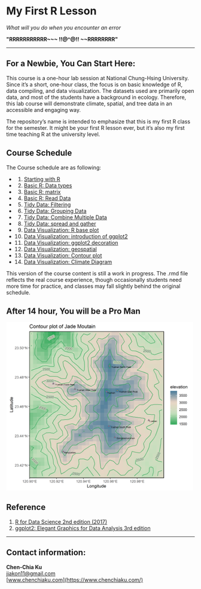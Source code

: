 # My First R Lesson

*What will you do when you encounter an error*  

**"RRRRRRRRRRR~~~ !!@^@!! ~~RRRRRRRR"** 

***
## For a Newbie, You Can Start Here:

This course is a one-hour lab session at National Chung-Hsing University. Since it’s a short, one-hour class, the focus is on basic knowledge of R, data compiling, and data visualization. The datasets used are primarily open data, and most of the students have a background in ecology. Therefore, this lab course will demonstrate climate, spatial, and tree data in an accessible and engaging way.

The repository’s name is intended to emphasize that this is my first R class for the semester. It might be your first R lesson ever, but it’s also my first time teaching R at the university level.

## Course Schedule

The Course schedule are as following: 

-   1. [Starting with R](https://github.com/jjakon11/R_MyFisrtLesson/blob/main/R/1_StartingWithR.Rmd)
-   2. [Basic R: Data types](https://github.com/jjakon11/R_MyFisrtLesson/blob/main/R/2_BasicR_DataTypes.Rmd)
-   3. [Basic R: matrix](https://github.com/jjakon11/R_MyFisrtLesson/blob/main/R/3_BasicR_Matrix.Rmd)
-   4. [Basic R: Read Data](https://github.com/jjakon11/R_MyFisrtLesson/blob/main/R/4_BasicR_ReadData.Rmd)
-   5. [Tidy Data: Filtering](https://github.com/jjakon11/R_MyFisrtLesson/blob/main/R/5_DataTidy_Filtering.Rmd)
-   6. [Tidy Data: Grouping Data](https://github.com/jjakon11/R_MyFisrtLesson/blob/main/R/6_DataTidy_Grouping.Rmd)
-   7. [Tidy Data: Combine Multiple Data](https://github.com/jjakon11/R_MyFisrtLesson/blob/main/R/7_DataTidy_BindMultipleData.Rmd)
-   8. [Tidy Data: spread and gather](https://github.com/jjakon11/R_MyFisrtLesson/blob/main/R/8_DataTidy_Fat%26ThinData.Rmd)
-   9. [Data Visualization: R base plot](https://github.com/jjakon11/R_MyFisrtLesson/blob/main/R/9_DataVisualize_RbasePlot.Rmd)
-   10. [Data Visualization: introduction of ggplot2](https://github.com/jjakon11/R_MyFisrtLesson/blob/main/R/10_DataVisualize_ggplot2.Rmd)
-   11. [Data Visualization: ggplot2 decoration](https://github.com/jjakon11/R_MyFisrtLesson/blob/main/R/11_DataVisualize_ggTheme.Rmd)
-   12. [Data Visualization: geospatial](https://github.com/jjakon11/R_MyFisrtLesson/blob/main/R/12_DataVisualize_geospatial.Rmd)
-   13. [Data Visualization: Contour plot](https://github.com/jjakon11/R_MyFisrtLesson/blob/main/R/13_DataVisualize_Coutour.Rmd)
-   14. [Data Visualization: Climate Diagram](https://github.com/jjakon11/R_MyFisrtLesson/blob/main/R/14_DataVisualize_ClimateDiagram.Rmd)

This version of the course content is still a work in progress. The .rmd file reflects the real course experience, though occasionally students need more time for practice, and classes may fall slightly behind the original schedule.

## After 14 hour, You will be a Pro Man
<img src="Output/JADE2.png" width="500"/>


## Reference

1. [R for Data Science 2nd edition (2017)](https://r4ds.had.co.nz/)
2. [ggplot2: Elegant Graphics for Data Analysis 3rd edition](https://ggplot2-book.org/#preface-3e)


***

## Contact information: 

**Chen-Chia Ku** </br>
jjakon11@gmail.com </br>
[www.chenchiaku.com](https://www.chenchiaku.com/)



